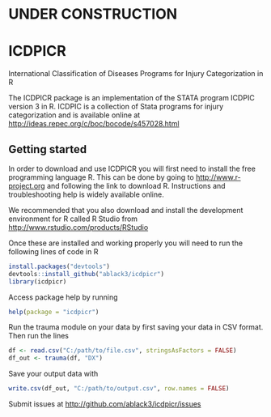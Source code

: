 # UNDER CONSTRUCTION

# ICDPICR 

International Classification of Diseases Programs for Injury Categorization in R

The ICDPICR package is an implementation of the STATA program ICDPIC version 3
in R. ICDPIC is a collection of Stata programs for injury categorization
and is available online at http://ideas.repec.org/c/boc/bocode/s457028.html

## Getting started

In order to download and use ICDPICR you will first need to install the free 
programming language R. This can be done by going to http://www.r-project.org and 
following the link to download R. Instructions and troubleshooting help is widely 
available online. 

We recommended that you also download and install the development environment for R called 
R Studio from http://www.rstudio.com/products/RStudio

Once these are installed and working properly you will need to run the following lines of code in R

```R
install.packages("devtools")
devtools::install_github("ablack3/icdpicr")
library(icdpicr)
```

Access package help by running 
```R
help(package = "icdpicr")
```

Run the trauma module on your data by first saving your data in CSV format.
Then run the lines
```R
df <- read.csv("C:/path/to/file.csv", stringsAsFactors = FALSE)
df_out <- trauma(df, "DX")
```
Save your output data with
```R
write.csv(df_out, "C:/path/to/output.csv", row.names = FALSE)
```
Submit issues at http://github.com/ablack3/icdpicr/issues

